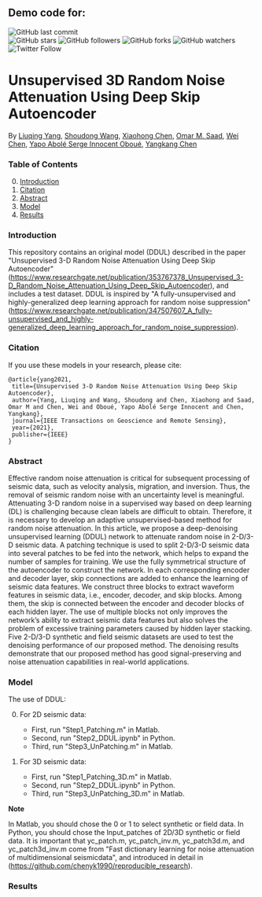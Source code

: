 ## Demo code for:


![GitHub last commit](https://img.shields.io/github/last-commit/YangLiuqing-add/DDUL?style=plastic)    
![GitHub stars](https://img.shields.io/github/stars/YangLiuqing-add/DDUL?style=social)
![GitHub followers](https://img.shields.io/github/followers/DDUL?style=social)
![GitHub forks](https://img.shields.io/github/forks/YangLiuqing-add/DDUL?style=social)
![GitHub watchers](https://img.shields.io/github/watchers/YangLiuqing-add/DDUL?style=social)
![Twitter Follow](https://img.shields.io/twitter/follow/YangLiuqing-add?style=social)

# Unsupervised 3D Random Noise Attenuation Using Deep Skip Autoencoder  
By [Liuqing Yang](https://www.researchgate.net/profile/Liuqing-Yang-22), [Shoudong Wang](https://www.researchgate.net/profile/Shoudong-Wang-2), [Xiaohong Chen](https://www.cup.edu.cn/geophysics/szdw/gccrc/155636.htm), [Omar M. Saad](https://www.researchgate.net/profile/Omar-M-Saad), [Wei Chen](https://www.researchgate.net/profile/Wei_Chen285), [Yapo Abolé Serge Innocent Oboué](https://www.researchgate.net/profile/Yapo-Abole-Serge-Innocent-Oboue-2), [Yangkang Chen](https://www.researchgate.net/profile/Yangkang-Chen-2)

### Table of Contents
0. [Introduction](#introduction)
0. [Citation](#citation)
0. [Abstract](#abstract)
0. [Model](#model)
0. [Results](#results)

### Introduction

This repository contains an original model (DDUL) described in the paper "Unsupervised 3-D Random Noise Attenuation Using Deep Skip Autoencoder" (https://www.researchgate.net/publication/353767378_Unsupervised_3-D_Random_Noise_Attenuation_Using_Deep_Skip_Autoencoder), and includes a test dataset. DDUL is inspired by "A fully-unsupervised and highly-generalized deep learning approach for random noise suppression" (https://www.researchgate.net/publication/347507607_A_fully-unsupervised_and_highly-generalized_deep_learning_approach_for_random_noise_suppression). 

### Citation

If you use these models in your research, please cite:

    @article{yang2021,
     title={Unsupervised 3-D Random Noise Attenuation Using Deep Skip Autoencoder},
     author={Yang, Liuqing and Wang, Shoudong and Chen, Xiaohong and Saad, Omar M and Chen, Wei and Oboué, Yapo Abolé Serge Innocent and Chen, Yangkang},
     journal={IEEE Transactions on Geoscience and Remote Sensing},
     year={2021},
     publisher={IEEE}
    }     

### Abstract

Effective random noise attenuation is critical for subsequent processing of seismic data, such as velocity analysis, migration, and inversion. Thus, the removal of seismic random noise with an uncertainty level is meaningful. Attenuating 3-D random noise in a supervised way based on deep learning (DL) is challenging because clean labels are difficult to obtain. Therefore, it is necessary to develop an adaptive unsupervised-based method for random noise attenuation. In this article, we propose a deep-denoising unsupervised learning (DDUL) network to attenuate random noise in 2-D/3-D seismic data. A patching technique is used to split 2-D/3-D seismic data into several patches to be fed into the network, which helps to expand the number of samples for training. We use the fully symmetrical structure of the autoencoder to construct the network. In each corresponding encoder and decoder layer, skip connections are added to enhance the learning of seismic data features. We construct three blocks to extract waveform features in seismic data, i.e., encoder, decoder, and skip blocks. Among them, the skip is connected between the encoder and decoder blocks of each hidden layer. The use of multiple blocks not only improves the network’s ability to extract seismic data features but also solves the problem of excessive training parameters caused by hidden layer stacking. Five 2-D/3-D synthetic and field seismic datasets are used to test the denoising performance of our proposed method. The denoising results demonstrate that our proposed method has good signal-preserving and noise attenuation capabilities in real-world applications.

### Model

The use of DDUL: 

0. For 2D seismic data:
 	- First, run "Step1_Patching.m" in Matlab. 
 	- Second, run "Step2_DDUL.ipynb" in Python. 
 	- Third, run "Step3_UnPatching.m" in Matlab. 

0. For 3D seismic data: 
 	- First, run "Step1_Patching_3D.m" in Matlab. 
 	- Second, run "Step2_DDUL.ipynb" in Python. 
 	- Third, run "Step3_UnPatching_3D.m" in Matlab.  

**Note**

In Matlab, you should chose the 0 or 1 to select synthetic or field data. In Python, you should chose the Input_patches of 2D/3D synthetic or field data. It is important that yc_patch.m, yc_patch_inv.m, yc_patch3d.m, and yc_patch3d_inv.m come from "Fast dictionary learning for noise attenuation of multidimensional seismicdata", and introduced in detail in (https://github.com/chenyk1990/reproducible_research).

### Results

